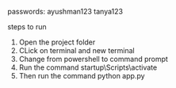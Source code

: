 passwords: ayushman123
tanya123


steps to run 
1) Open the project folder
2) CLick on terminal and new terminal
3) Change from powershell to command prompt
4) Run the command startup\Scripts\activate
5) Then run the command python app.py